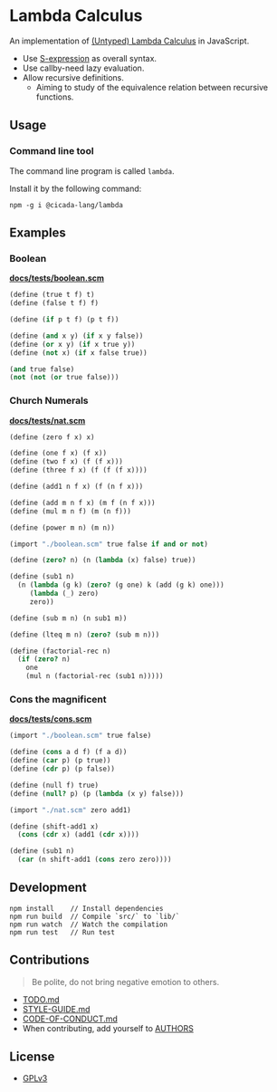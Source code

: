 # Lambda Calculus

An implementation of [(Untyped) Lambda Calculus](https://en.wikipedia.org/wiki/Lambda_calculus) in JavaScript.

- Use [S-expression](https://github.com/cicada-lang/sexp) as overall syntax.
- Use callby-need lazy evaluation.
- Allow recursive definitions.
  - Aiming to study of the equivalence relation between recursive functions.

## Usage

### Command line tool

The command line program is called `lambda`.

Install it by the following command:

```
npm -g i @cicada-lang/lambda
```

## Examples

### Boolean

[**docs/tests/boolean.scm**](docs/tests/boolean.scm)

```scheme
(define (true t f) t)
(define (false t f) f)

(define (if p t f) (p t f))

(define (and x y) (if x y false))
(define (or x y) (if x true y))
(define (not x) (if x false true))

(and true false)
(not (not (or true false)))
```

### Church Numerals

[**docs/tests/nat.scm**](docs/tests/nat.scm)

```scheme
(define (zero f x) x)

(define (one f x) (f x))
(define (two f x) (f (f x)))
(define (three f x) (f (f (f x))))

(define (add1 n f x) (f (n f x)))

(define (add m n f x) (m f (n f x)))
(define (mul m n f) (m (n f)))

(define (power m n) (m n))

(import "./boolean.scm" true false if and or not)

(define (zero? n) (n (lambda (x) false) true))

(define (sub1 n)
  (n (lambda (g k) (zero? (g one) k (add (g k) one)))
     (lambda (_) zero)
     zero))

(define (sub m n) (n sub1 m))

(define (lteq m n) (zero? (sub m n)))

(define (factorial-rec n)
  (if (zero? n)
    one
    (mul n (factorial-rec (sub1 n)))))
```

### Cons the magnificent

[**docs/tests/cons.scm**](docs/tests/cons.scm)

```scheme
(import "./boolean.scm" true false)

(define (cons a d f) (f a d))
(define (car p) (p true))
(define (cdr p) (p false))

(define (null f) true)
(define (null? p) (p (lambda (x y) false)))

(import "./nat.scm" zero add1)

(define (shift-add1 x)
  (cons (cdr x) (add1 (cdr x))))

(define (sub1 n)
  (car (n shift-add1 (cons zero zero))))
```

## Development

```
npm install    // Install dependencies
npm run build  // Compile `src/` to `lib/`
npm run watch  // Watch the compilation
npm run test   // Run test
```

## Contributions

> Be polite, do not bring negative emotion to others.

- [TODO.md](TODO.md)
- [STYLE-GUIDE.md](STYLE-GUIDE.md)
- [CODE-OF-CONDUCT.md](CODE-OF-CONDUCT.md)
- When contributing, add yourself to [AUTHORS](AUTHORS)

## License

- [GPLv3](LICENSE)
